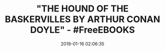 ---
title: '"THE HOUND OF THE BASKERVILLES BY ARTHUR CONAN DOYLE" - #FreeEBOOKS'
name: The Hound of the Baskervilles
date: '2018-01-16 02:06:35'
buy_now: >-
  https://www.amazon.com/Hound-Baskervilles-Arthur-Conan-Doyle-ebook/dp/B078XPDJ1D?SubscriptionId=AKIAIA5RBQIWQVTCUEUQ&tag=coldcutdeals-20&linkCode=xm2&camp=2025&creative=165953&creativeASIN=B078XPDJ1D
description_markdown: |-
  The Hound of the Baskervilles

   
tweet_id_str: '953086045209419776'
price: ''
you_save: ''
asin: B078XPDJ1D
image: 'https://images-na.ssl-images-amazon.com/images/I/51A3cpFEDFL.jpg'

---
